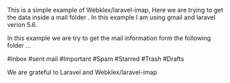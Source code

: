
This is a simple example of  Webklex/laravel-imap,  Here we are trying to get the data inside a mail folder . In this example I am using gmail and laravel verion 5.6.

In this example we are try to get the mail information form the following folder ...

 #inbox
 #sent mail
 #Important
 #Spam
 #Starred
 #Trash
 #Drafts

 We are grateful to Laravel and Webklex/laravel-imap